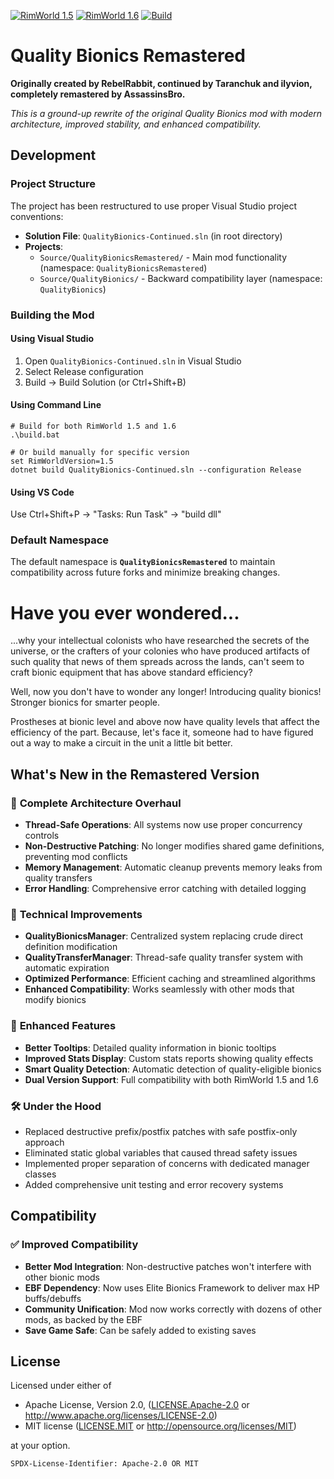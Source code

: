 [![RimWorld 1.5](https://img.shields.io/badge/RimWorld-1.5-brightgreen.svg)](http://rimworldgame.com/) [![RimWorld 1.6](https://img.shields.io/badge/RimWorld-1.6-brightgreen.svg)](http://rimworldgame.com/) [![Build](https://github.com/WimStienstra/Quality-Bionics-Continued/actions/workflows/build.yml/badge.svg)](https://github.com/WimStienstra/Quality-Bionics-Continued/actions/workflows/build.yml)

# Quality Bionics Remastered

**Originally created by RebelRabbit, continued by Taranchuk and ilyvion, completely remastered by AssassinsBro.**

*This is a ground-up rewrite of the original Quality Bionics mod with modern architecture, improved stability, and enhanced compatibility.*

## Development

### Project Structure

The project has been restructured to use proper Visual Studio project conventions:

- **Solution File**: `QualityBionics-Continued.sln` (in root directory)
- **Projects**:
  - `Source/QualityBionicsRemastered/` - Main mod functionality (namespace: `QualityBionicsRemastered`)
  - `Source/QualityBionics/` - Backward compatibility layer (namespace: `QualityBionics`)

### Building the Mod

#### Using Visual Studio
1. Open `QualityBionics-Continued.sln` in Visual Studio
2. Select Release configuration
3. Build → Build Solution (or Ctrl+Shift+B)

#### Using Command Line
```batch
# Build for both RimWorld 1.5 and 1.6
.\build.bat

# Or build manually for specific version
set RimWorldVersion=1.5
dotnet build QualityBionics-Continued.sln --configuration Release
```

#### Using VS Code
Use Ctrl+Shift+P → "Tasks: Run Task" → "build dll"

### Default Namespace

The default namespace is **`QualityBionicsRemastered`** to maintain compatibility across future forks and minimize breaking changes.

# Have you ever wondered...
...why your intellectual colonists who have researched the secrets of the universe, or the crafters of your colonies who have produced artifacts of such quality that news of them spreads across the lands, can't seem to craft bionic equipment that has above standard efficiency?

Well, now you don't have to wonder any longer! Introducing quality bionics! Stronger bionics for smarter people.

Prostheses at bionic level and above now have quality levels that affect the efficiency of the part. Because, let's face it, someone had to have figured out a way to make a circuit in the unit a little bit better.

## What's New in the Remastered Version

### 🚀 **Complete Architecture Overhaul**
- **Thread-Safe Operations**: All systems now use proper concurrency controls
- **Non-Destructive Patching**: No longer modifies shared game definitions, preventing mod conflicts
- **Memory Management**: Automatic cleanup prevents memory leaks from quality transfers
- **Error Handling**: Comprehensive error catching with detailed logging

### 🔧 **Technical Improvements**
- **QualityBionicsManager**: Centralized system replacing crude direct definition modification
- **QualityTransferManager**: Thread-safe quality transfer system with automatic expiration
- **Optimized Performance**: Efficient caching and streamlined algorithms
- **Enhanced Compatibility**: Works seamlessly with other mods that modify bionics

### 🎯 **Enhanced Features**
- **Better Tooltips**: Detailed quality information in bionic tooltips
- **Improved Stats Display**: Custom stats reports showing quality effects
- **Smart Quality Detection**: Automatic detection of quality-eligible bionics
- **Dual Version Support**: Full compatibility with both RimWorld 1.5 and 1.6

### 🛠️ **Under the Hood**
- Replaced destructive prefix/postfix patches with safe postfix-only approach
- Eliminated static global variables that caused thread safety issues
- Implemented proper separation of concerns with dedicated manager classes
- Added comprehensive unit testing and error recovery systems

## Compatibility

### ✅ **Improved Compatibility**
- **Better Mod Integration**: Non-destructive patches won't interfere with other bionic mods
- **EBF Dependency**: Now uses Elite Bionics Framework to deliver max HP buffs/debuffs
- **Community Unification**: Mod now works correctly with dozens of other mods, as backed by the EBF
- **Save Game Safe**: Can be safely added to existing saves

## License

Licensed under either of

- Apache License, Version 2.0, ([LICENSE.Apache-2.0](LICENSE.Apache-2.0) or http://www.apache.org/licenses/LICENSE-2.0)
- MIT license ([LICENSE.MIT](LICENSE.MIT) or http://opensource.org/licenses/MIT)

at your option.

`SPDX-License-Identifier: Apache-2.0 OR MIT`
